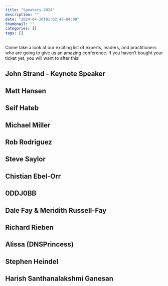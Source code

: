 ```yaml
---
title: "Speakers-2024"
description: ""
date: "2024-04-20T01:02:48-04:00"
thumbnail: ""
categories: []
tags: []
---
```


Come take a look at our exciting list of experts, leaders, and practitioners who are going to give us an amazing conference. If you haven’t bought your ticket yet, you will want to after this!

<!--more-->

## John Strand - Keynote Speaker

## Matt Hansen

## Seif Hateb

## Michael Miller

## Rob Rodriguez

## Steve Saylor

## Chistian Ebel-Orr

## 0DDJ0BB

## Dale Fay & Meridith Russell-Fay

## Richard Rieben

## Alissa (DNSPrincess)

## Stephen Heindel

## Harish Santhanalakshmi Ganesan